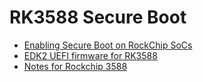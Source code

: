 # RK3588 Secure Boot

* [Enabling Secure Boot on RockChip SoCs](https://blog.3mdeb.com/2021/2021-12-03-rockchip-secure-boot/)
* [EDK2 UEFI firmware for RK3588](https://github.com/edk2-porting/edk2-rk3588)
* [Notes for Rockchip 3588](https://gitlab.collabora.com/hardware-enablement/rockchip-3588/notes-for-rockchip-3588/-/blob/main/rock5b-rk3588.md)